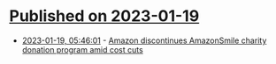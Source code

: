 # [Published on 2023-01-19](index.md)

* [2023-01-19, 05:46:01](https://news.ycombinator.com/item?id=34437122) - [Amazon discontinues AmazonSmile charity donation program amid cost cuts](https://www.cnbc.com/2023/01/18/amazon-discontinues-amazonsmile-charity-donation-program-amid-cost-cuts.html)
